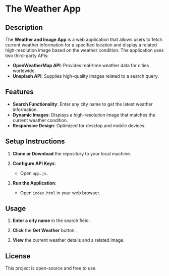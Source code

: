# The Weather App

## Description

The **Weather and Image App** is a web application that allows users to fetch current weather information for a specified location and display a related high-resolution image based on the weather condition. The application uses two third-party APIs:

- **OpenWeatherMap API**: Provides real-time weather data for cities worldwide.
- **Unsplash API**: Supplies high-quality images related to a search query.


## Features

- **Search Functionality**: Enter any city name to get the latest weather information.
- **Dynamic Images**: Displays a high-resolution image that matches the current weather condition.
- **Responsive Design**: Optimized for desktop and mobile devices.




## Setup Instructions

1. **Clone or Download** the repository to your local machine.


2. **Configure API Keys**:

   - Open `app.js`.

3. **Run the Application**:

   - Open `index.html` in your web browser.

## Usage

1. **Enter a city name** in the search field.

2. **Click** the **Get Weather** button.

3. **View** the current weather details and a related image.

## License

This project is open-source and free to use.

